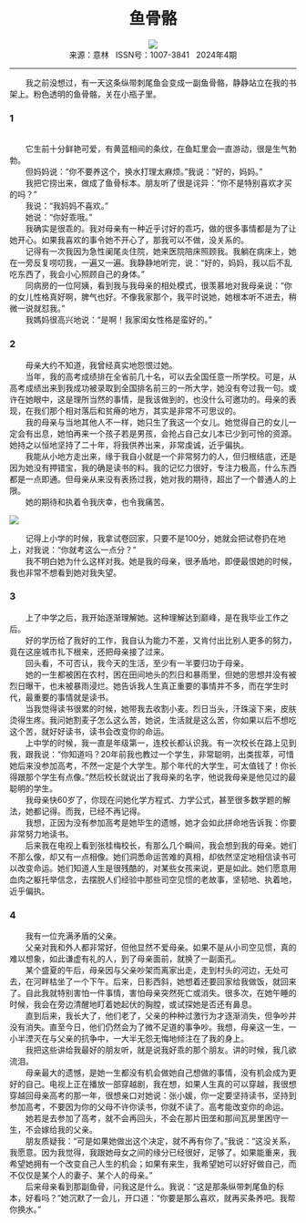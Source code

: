 # <center>鱼骨骼</center> 

<div align=center><img src="http://fslib.vip.qikan.cn/img.ashx?key=%d7%f7%d5%df%a3%ba%cf%ca%d6%a7"></div> 

<center>来源：意林   ISSN号：1007-3841   2024年4期</center> 


* * *


　　我之前没想过，有一天这条纵带刺尾鱼会变成一副鱼骨骼，静静站立在我的书架上。粉色透明的鱼骨骼，关在小瓶子里。

### 1

  
<br>　　它生前十分鲜艳可爱，有黄蓝相间的条纹，在鱼缸里会一直游动，很是生气勃勃。  
　　但妈妈说：“你不要养这个，换水打理太麻烦。”我说：“好的，妈妈。”  
　　我把它捞出来，做成了鱼骨标本。朋友听了很是诧异：“你不是特别喜欢才买的吗？”  
　　我说：“我妈妈不喜欢。”  
　　她说：“你好乖哦。”  
　　我确实是很乖的。我对母亲有一种近乎讨好的乖巧，做的很多事情都是为了让她开心。如果我喜欢的事令她不开心了，那我可以不做，没关系的。  
　　记得有一次我因为急性阑尾炎住院，她来医院陪床照顾我。我躺在病床上，她在一旁反复唠叨我，一遍又一遍。我静静地听完，说：“好的，妈妈，我以后不乱吃东西了，我会小心照顾自己的身体。”  
　　同病房的一位阿姨，看到我与我母亲的相处模式，很羡慕地对我母亲说：“你的女儿性格真好啊，脾气也好。不像我家那个，我平时说她，她根本听不进去，稍微一说就怼我。”  
　　我媽妈很高兴地说：“是啊！我家闺女性格是蛮好的。”

### 2

  
　　母亲大约不知道，我曾经真实地怨恨过她。  
　　当年，我的高考成绩排在全省前几十名，可以去全国任意一所学校。可是，从高考成绩出来到我成功被录取到全国排名前三的一所大学，她没有夸过我一句。或许在她眼中，这是理所当然的事情，是我该做到的，也没什么可邀功的。母亲的表现，在我们那个相对落后和贫瘠的地方，其实是非常不可思议的。  
　　我的母亲与当地其他人不一样，她只生了我这一个女儿。她觉得自己的女儿一定会有出息，她怕再来一个孩子若是男孩，会抢占自己女儿本已少到可怜的资源。她持之以恒地坚持了二十年，将我供养出来，非常虔诚，近乎偏执。  
　　我能从小地方走出来，缘于我自小就是一个非常努力的人，但归根结底，还是因为她没有押错宝，我的确是读书的料。我的记忆力很好，专注力极高，什么东西都是一点即通。但母亲从来没有表扬过我，她对我的期待，超出了一个普通人的上限。  
　　她的期待和执着令我庆幸，也令我痛苦。

![](http://img.resource.qikan.cn/markvip/qkimages/yili/yili202404/yili20240435-1-l.jpg)

  
　　记得上小学的时候，我拿试卷回家，只要不是100分，她就会把试卷扔在地上，对我说：“你就考这么一点分？”  
　　我不明白她为什么这样对我。她是我的母亲，很矛盾地，即便最恨她的时候，我也非常不想看到她对我失望。

### 3

  
　　上了中学之后，我开始逐渐理解她。这种理解达到巅峰，是在我毕业工作之后。  
　　好的学历给了我好的工作，我自认为能力不差，又肯付出比别人更多的努力，竟在这座城市扎下根来，还把母亲接了过来。  
　　回头看，不可否认，我今天的生活，至少有一半要归功于母亲。  
　　她的一生都被困在农村，困在田间地头的烈日和暴雨里，但她的思想并没有被烈日曝干，也未被暴雨浸烂。她告诉我人生真正重要的事情并不多，而在学生时代，最重要的事情就是读书。  
　　当我觉得读书很累的时候，她带我去收割小麦。烈日当头，汗珠滚下来，皮肤烫得生疼。我问她割麦子怎么这么苦，她说，生活就是这么苦，你如果以后不想吃这个苦，就好好读书，读书会改变你的命运。  
　　上中学的时候，我一直是年级第一，连校长都认识我。有一次校长在路上见到我，跟我说：“你知道吗？20年前我也教过一个学生，非常聪明，出类拔萃，可惜她后来没参加高考，不然一定是个大学生。那个年代的大学生，可太值钱了！你长得跟那个学生有点像。”然后校长就说出了我母亲的名字，他说我母亲是他见过的最聪明的学生。  
　　我母亲快60岁了，你现在问她化学方程式、力学公式，甚至很多数学题的解法，她都记得。而我，已经不再记得。  
　　我想，正因为没有参加高考是她毕生的遗憾，她才会如此拼命地告诉我：你要非常努力地读书。  
　　后来我在电视上看到张桂梅校长，有那么几个瞬间，我会想到我的母亲。她们不那么像，却又有一点相像。她们洞悉命运苦难的真相，却依然坚定地相信读书可以改变命运。她们知道人生是很残酷的，对某些女孩来说，更是如此。她们愿意用血肉之躯托举信念，去摆脱人们经验中那些司空见惯的老故事，坚韧地、执着地，近乎偏执。

### 4

  
　　我有一位充满矛盾的父亲。  
　　父亲对我和外人都非常好，但他显然不爱母亲。如果不是从小司空见惯，真的难以想象，如此谦虚有礼的人，到了母亲面前，就换了一副面孔。  
　　某个盛夏的午后，母亲因与父亲吵架而离家出走，走到村头的河边，无处可去，在河畔枯坐了一个下午。后来，日影西斜，她想着还要回家给我做饭，就回来了。自此我就特别害怕一件事情，害怕母亲突然死亡或消失。很多次，在她午睡的时候，我会在旁边清醒地盯着她起伏的胸膛，或试探她是否还有鼻息。  
　　直到后来，我长大了，他们老了，父亲的种种过激行为才逐渐消失，但争吵并没有消失。直至今日，他们仍然会为了微不足道的事争吵。我想，母亲这一生，一小半湮灭在与父亲的抗争中，一大半无怨无悔地倾注在了我的身上。  
　　我把这些讲给我最好的朋友听，就是说我好乖的那个朋友。讲的时候，我几欲流泪。  
　　母亲最大的遗憾，是她一生都没有机会做她自己想做的事情，没有机会成为更好的自己。电视上正在播放一部穿越剧，我在想，如果人生真的可以穿越，我很想穿越回母亲高考的那一年，很想亲口对她说：张小媛，你一定要坚持读书，坚持到参加高考，不要因为你的父母不许你读书，你就不读了。高考能改变你的命运。  
　　她若是去参加了高考，就不会再回头，不会在那片田垄和那间瓦房里困守一生，不会嫁给我的父亲。  
　　朋友质疑我：“可是如果她做出这个决定，就不再有你了。”我说：“这没关系，我愿意。因为我觉得，我跟她母女之间的缘分已经很好，足够了。如果能重来，我希望她拥有一个改变自己人生的机会；如果有来生，我希望她可以好好做自己，而不仅仅是某个人的妻子、某个人的母亲。”  
　　后来母亲看到那副鱼骨，问我这是什么。我说：“这是那条纵带刺尾鱼的标本，好看吗？”她沉默了一会儿，开口道：“你要是那么喜欢，就再买条养吧。我帮你换水。”